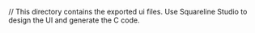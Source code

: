 // This directory contains the exported ui files. Use Squareline Studio to design the UI and generate the C code.
